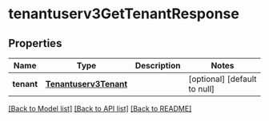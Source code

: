 # tenantuserv3GetTenantResponse

## Properties
Name | Type | Description | Notes
------------ | ------------- | ------------- | -------------
**tenant** | [**Tenantuserv3Tenant**](Tenantuserv3Tenant.md) |  | [optional] [default to null]

[[Back to Model list]](../README.md#documentation-for-models) [[Back to API list]](../README.md#documentation-for-api-endpoints) [[Back to README]](../README.md)


